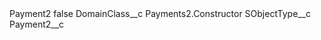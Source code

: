 <?xml version="1.0" encoding="UTF-8"?>
<CustomMetadata xmlns="http://soap.sforce.com/2006/04/metadata" xmlns:xsi="http://www.w3.org/2001/XMLSchema-instance" xmlns:xsd="http://www.w3.org/2001/XMLSchema">
    <label>Payment2</label>
    <protected>false</protected>
    <values>
        <field>DomainClass__c</field>
        <value xsi:type="xsd:string">Payments2.Constructor</value>
    </values>
    <values>
        <field>SObjectType__c</field>
        <value xsi:type="xsd:string">Payment2__c</value>
    </values>
</CustomMetadata>
